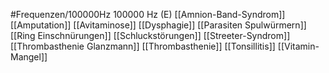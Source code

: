 #Frequenzen/100000Hz
100000 Hz (E)
[[Amnion-Band-Syndrom]]
[[Amputation]]
[[Avitaminose]]
[[Dysphagie]]
[[Parasiten Spulwürmern]]
[[Ring Einschnürungen]]
[[Schluckstörungen]]
[[Streeter-Syndrom]]
[[Thrombasthenie Glanzmann]]
[[Thrombasthenie]]
[[Tonsillitis]]
[[Vitamin-Mangel]]